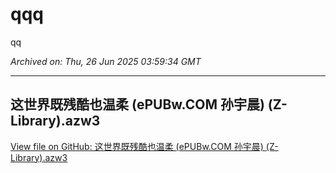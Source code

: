 # qqq

qq

*Archived on: Thu, 26 Jun 2025 03:59:34 GMT*

---

## 这世界既残酷也温柔 (ePUBw.COM 孙宇晨) (Z-Library).azw3

[View file on GitHub: 这世界既残酷也温柔 (ePUBw.COM 孙宇晨) (Z-Library).azw3](https://github.com/wonderl17/archive-store/blob/main/diaries/attachments/1750910365821_l4jx1r_这世界既残酷也温柔__ePUBw_COM_孙宇晨___Z_Library_.azw3)

